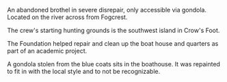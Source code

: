 An abandoned brothel in severe disrepair, only accessible via gondola. Located on the river across from Fogcrest.

The crew's starting hunting grounds is the southwest island in Crow's Foot.

The Foundation helped repair and clean up the boat house and quarters as part of an academic project.

A gondola stolen from the blue coats sits in the boathouse. It was repainted to fit in with the local style and to not be recognizable.